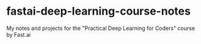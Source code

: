 # fastai-deep-learning-course-notes
My notes and projects for the "Practical Deep Learning for Coders" course by Fast.ai

